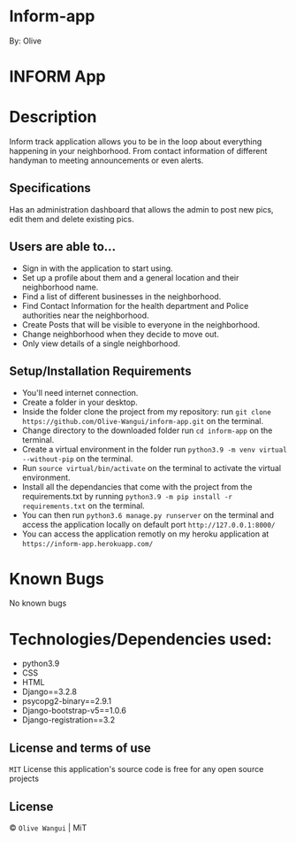 # Inform-app
By: Olive

# INFORM  App

# Description

Inform track application allows you to be in the loop about everything happening in your neighborhood. From contact information of different handyman to meeting announcements or even alerts.

## Specifications
Has an administration dashboard that allows the admin to post new pics, edit them and delete existing pics.

## Users are able to...
* Sign in with the application to start using.
* Set up a profile about them and a general location and their neighborhood name.
* Find a list of different businesses in the neighborhood.
* Find Contact Information for the health department and Police authorities near the neighborhood.
* Create Posts that will be visible to everyone in the neighborhood.
* Change neighborhood when they decide to move out.
* Only view details of a single neighborhood.

## Setup/Installation Requirements
* You'll need internet connection.
* Create a folder in your desktop.
* Inside the folder clone the project from my repository: run `git clone https://github.com/Olive-Wangui/inform-app.git` on the terminal.
* Change directory to the downloaded folder run `cd inform-app` on the terminal.
* Create a virtual environment in the folder run `python3.9 -m venv virtual --without-pip` on the terminal.
* Run `source virtual/bin/activate` on the terminal to activate the virtual environment. 
* Install all the dependancies that come with the project from the requirements.txt by running `python3.9 -m pip install -r requirements.txt` on the terminal. 
* You can then run `python3.6 manage.py runserver` on the terminal and access the application locally on default port `http://127.0.0.1:8000/`
* You can access the application remotly on my heroku application at `https://inform-app.herokuapp.com/`

# Known Bugs
No known bugs

# Technologies/Dependencies used:
- python3.9
- CSS
- HTML
- Django==3.2.8
- psycopg2-binary==2.9.1
- Django-bootstrap-v5==1.0.6
- Django-registration==3.2

## License and terms of use
`MIT` License this application's source code is free for any open source projects

## License
© `Olive Wangui` | MiT